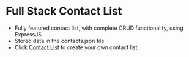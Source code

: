# Full Stack Contact List

- Fully featured contact list, with complete CRUD functionality, using ExpressJS
- Stored data in the contacts.json file
- Click [Contact List](https://guarded-ravine-7287.herokuapp.com) to create your own contact list
